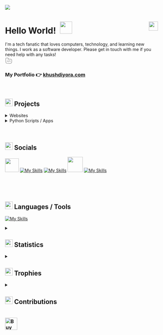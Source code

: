 [![](https://github.com/khushdiyora/khushdiyora/assets/64796509/91f50587-e41b-4afa-88c6-fba6e62919ce)](https://khushdiyora.com)
<br>

# Hello World! &nbsp;<img src="https://github.com/khushdiyora/khushd/blob/main/5Tz.gif" width=40px>  <img src="https://komarev.com/ghpvc/?username=khushdiyora&color=00bbff&style=flat-square&abbreviated=true" align="right" height="30px">

I'm a tech fanatic that loves computers, technology, and learning new things. I work as a software developer.
Please get in touch with me if you need help with any tasks!
<br>
<svg xmlns="http://www.w3.org/2000/svg" viewBox="0 0 24 24" width="24" height="24" color="#9b9b9b" fill="none">
    <path d="M9 7H16.75C18.8567 7 19.91 7 20.6667 7.50559C20.9943 7.72447 21.2755 8.00572 21.4944 8.33329C22 9.08996 22 10.1433 22 12.25C22 15.7612 22 17.5167 21.1573 18.7779C20.7926 19.3238 20.3238 19.7926 19.7779 20.1573C18.5167 21 16.7612 21 13.25 21H12C7.28595 21 4.92893 21 3.46447 19.5355C2 18.0711 2 15.714 2 11V7.94427C2 6.1278 2 5.21956 2.38032 4.53806C2.65142 4.05227 3.05227 3.65142 3.53806 3.38032C4.21956 3 5.1278 3 6.94427 3C8.10802 3 8.6899 3 9.19926 3.19101C10.3622 3.62712 10.8418 4.68358 11.3666 5.73313L12 7" stroke="currentColor" stroke-width="1.5" stroke-linecap="round" />
    <path d="M15.5 12L16.4199 12.7929C16.8066 13.1262 17 13.2929 17 13.5C17 13.7071 16.8066 13.8738 16.4199 14.2071L15.5 15" stroke="currentColor" stroke-width="1.5" stroke-linecap="round" stroke-linejoin="round" />
    <path d="M8.5 12L7.58009 12.7929C7.19337 13.1262 7 13.2929 7 13.5C7 13.7071 7.19336 13.8738 7.58009 14.2071L8.5 15" stroke="currentColor" stroke-width="1.5" stroke-linecap="round" stroke-linejoin="round" />
    <path d="M13 11L11 16" stroke="currentColor" stroke-width="1.5" stroke-linecap="round" stroke-linejoin="round" />
</svg>
### My Portfolio 👉 [khushdiyora.com](https://khushdiyora.netlify.app)

<br>

## <img height="25px" src="https://github.com/user-attachments/assets/8239fae7-d395-44bf-98bb-410d9532df56" /> Projects
<details>
<summary>
Websites
</summary>
 
- [Portfolio Website](https://khushdiyora.netlify.app)
- [Arabica Coffee Company - Dubai](http://arabicacafe.infinityfreeapp.com/)
- [VitalBlood Network](http://vitalbloodnetwork.infinityfreeapp.com/)
 </details>
  
 <details>
<summary>
Python Scripts / Apps
</summary>
  
- [BMI Calculator - Flask server](https://github.com/khushdiyora/OIB-PYTHON/tree/main/BMI)
- [Weather Application - Flask server](https://github.com/khushdiyora/OIB-PYTHON/tree/main/Weather%20app)
- [Eye Control Mouse](https://github.com/khushdiyora/eye-control-mouse-OpenCv2)
- [Social Distance Monitoring For COVID 19](https://github.com/khushdiyora/Social-Distance-Monitoring-for-COVID-19-OpenCv2)
- [Breast Cancer Predection](https://github.com/khushdiyora/Breast-cancer-Prediction)
 </details>

<br>
<br>

## <img height="25px" src="https://github.com/user-attachments/assets/5d61e046-1ffc-4c58-916f-d2652b4388d3" /> Socials

<p>

<a href="https://khushdiyora.netlify.app"><img  height="45px" width="45px" src="https://github.com/khushdiyora/khushd/blob/main/khush.png" /></a>
[![My Skills](https://skillicons.dev/icons?i=linkedin&theme=dark)](https://linkedin.com/in/khushdiyora)
[![My Skills](https://skillicons.dev/icons?i=twitter&theme=dark)](https://twitter.com/khushh_d)
<a href="https://behance.net/khushdiyora"><img  height="50px" width="50px" src="https://github.com/user-attachments/assets/e555219a-6fba-4ecc-9d59-dcff7b44f770" /></a>
[![My Skills](https://skillicons.dev/icons?i=instagram&theme=dark)](https://instagram.com/khushh.d)
<br>
<br>
<br>

</p>

<br>

## <img height="25px" src="https://github.com/user-attachments/assets/ac26f7eb-e133-4343-8afb-cb0cd2fda676" /> Languages / Tools

[![My Skills](https://skillicons.dev/icons?i=python,java,androidstudio,js,ts,react,nextjs,express,nodejs,flask,fastapi,mysql,mongodb,sqlite,vite,tailwind,supabase,firebase,git,html,css,php,vercel,ubuntu,linux,vscode,idea,pycharm,vercel,postman&theme=dark)](https://skillicons.dev)

 
<details>
<summary>
<h2> <img height="25px" src="https://github.com/user-attachments/assets/78315be5-b451-49f6-b188-ce8c7d0576d9" /> Statistics </h2>
</summary>
<img alt="Khush's Profile Summary!" src="https://github-profile-summary-cards.vercel.app/api/cards/profile-details?username=khushdiyora&theme=transparent" height="190px"/><img src="https://github-profile-summary-cards.vercel.app/api/cards/productive-time?username=khushdiyora&theme=transparent&utcOffset=5.3" height="200px">

<a href="https://github.com/DenverCoder1/github-readme-streak-stats"><img alt="Aryan's Streak Stats" src="https://streak-stats.demolab.com?user=khushdiyora&theme=highcontrast&date_format=j%20M%5B%20Y%5D&card_width=470&background=transparent" height="150px"/></a><img alt="Aryan's Github Stats" src="https://github-readme-stats-9e4w.vercel.app/api?username=khushdiyora&show_icons=true&theme=dark&bg_color=00000000" height="150px"/><img alt="Aryan's Top Languages" src="https://github-readme-stats-9e4w.vercel.app/api/top-langs/?username=khushdiyora&layout=compact&theme=dark&exclude_repo=github-readme-stats&bg_color=00000000" height="150px"/></a>
 </details>

<details>
<summary>
<h2> <img height="25px" src="https://github.com/user-attachments/assets/8c965d23-5da2-4929-a71f-50c03d688cb4" /> Trophies </h2>
</summary>
<img alt="Aryan's Trophies" src="https://github-profile-trophy.vercel.app/?username=khushdiyora&theme=darkhub&column=9&no-frame=true&no-bg=true" />
</details>

<details>
<summary>
    
<h2> <img height="25px" src="https://github.com/user-attachments/assets/772260f4-103d-42b0-b697-e5258d7d36e6" /> Contributions </h2>
</summary>
  
![](https://github-readme-activity-graph.vercel.app/graph?username=khushdiyora&bg_color=transparent&line=00BBFF&point=fff&area=true&area_color=00bbff&title_color=fff&color=00bbff)
<a href="https://green-wall.leoku.dev/api/og/share/khushdiyora"><img src="https://green-wall.leoku.dev/api/og/share/khushdiyora"/></a>
</details>

### <a href="https://www.buymeacoffee.com/khushdiyora" target="_blank"><img src="https://cdn.buymeacoffee.com/buttons/v2/default-yellow.png" alt="Buy Me A Coffee" style="height: 40px" ></a>
